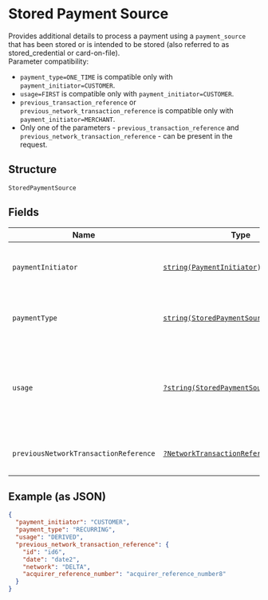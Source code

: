 
# Stored Payment Source

Provides additional details to process a payment using a `payment_source` that has been stored or is intended to be stored (also referred to as stored_credential or card-on-file).<br/>Parameter compatibility:<br/><ul><li>`payment_type=ONE_TIME` is compatible only with `payment_initiator=CUSTOMER`.</li><li>`usage=FIRST` is compatible only with `payment_initiator=CUSTOMER`.</li><li>`previous_transaction_reference` or `previous_network_transaction_reference` is compatible only with `payment_initiator=MERCHANT`.</li><li>Only one of the parameters - `previous_transaction_reference` and `previous_network_transaction_reference` - can be present in the request.</li></ul>

## Structure

`StoredPaymentSource`

## Fields

| Name | Type | Tags | Description | Getter | Setter |
|  --- | --- | --- | --- | --- | --- |
| `paymentInitiator` | [`string(PaymentInitiator)`](../../doc/models/payment-initiator.md) | Required | The person or party who initiated or triggered the payment.<br>**Constraints**: *Minimum Length*: `1`, *Maximum Length*: `255`, *Pattern*: `^[0-9A-Z_]+$` | getPaymentInitiator(): string | setPaymentInitiator(string paymentInitiator): void |
| `paymentType` | [`string(StoredPaymentSourcePaymentType)`](../../doc/models/stored-payment-source-payment-type.md) | Required | Indicates the type of the stored payment_source payment.<br>**Constraints**: *Minimum Length*: `1`, *Maximum Length*: `255`, *Pattern*: `^[0-9A-Z_]+$` | getPaymentType(): string | setPaymentType(string paymentType): void |
| `usage` | [`?string(StoredPaymentSourceUsageType)`](../../doc/models/stored-payment-source-usage-type.md) | Optional | Indicates if this is a `first` or `subsequent` payment using a stored payment source (also referred to as stored credential or card on file).<br>**Default**: `StoredPaymentSourceUsageType::DERIVED`<br>**Constraints**: *Minimum Length*: `1`, *Maximum Length*: `255`, *Pattern*: `^[0-9A-Z_]+$` | getUsage(): ?string | setUsage(?string usage): void |
| `previousNetworkTransactionReference` | [`?NetworkTransactionReference`](../../doc/models/network-transaction-reference.md) | Optional | Reference values used by the card network to identify a transaction. | getPreviousNetworkTransactionReference(): ?NetworkTransactionReference | setPreviousNetworkTransactionReference(?NetworkTransactionReference previousNetworkTransactionReference): void |

## Example (as JSON)

```json
{
  "payment_initiator": "CUSTOMER",
  "payment_type": "RECURRING",
  "usage": "DERIVED",
  "previous_network_transaction_reference": {
    "id": "id6",
    "date": "date2",
    "network": "DELTA",
    "acquirer_reference_number": "acquirer_reference_number8"
  }
}
```

